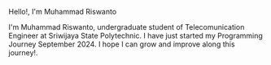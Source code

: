 Hello!, I'm Muhammad Riswanto

I'm Muhammad Riswanto, undergraduate student of Telecomunication Engineer at Sriwijaya State Polytechnic. 
I have just started my Programming Journey September 2024.
I hope I can grow and improve along this journey!.
